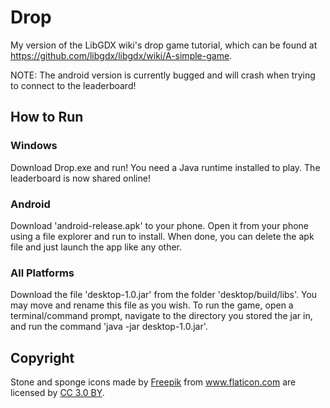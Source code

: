 # Drop
My version of the LibGDX wiki's drop game tutorial, which can be found at https://github.com/libgdx/libgdx/wiki/A-simple-game.

NOTE: The android version is currently bugged and will crash when trying to connect to the leaderboard!

## How to Run
### Windows
Download Drop.exe and run! You need a Java runtime installed to play. The leaderboard is now shared online!
### Android
Download 'android-release.apk' to your phone. Open it from your phone using a file explorer and run to install. When done, you can delete the apk file and just launch the app like any other.
### All Platforms
Download the file 'desktop-1.0.jar' from the folder 'desktop/build/libs'. You may move and rename this file as you wish. To run the game, open a terminal/command prompt, navigate to the directory you stored the jar in, and run the command 'java -jar desktop-1.0.jar'.

## Copyright
Stone and sponge icons made by <a href="http://www.freepik.com" title="Freepik">Freepik</a> from <a href="https://www.flaticon.com/" title="Flaticon">www.flaticon.com</a> are licensed by <a href="http://creativecommons.org/licenses/by/3.0/" title="Creative Commons BY 3.0" target="_blank">CC 3.0 BY</a>.
